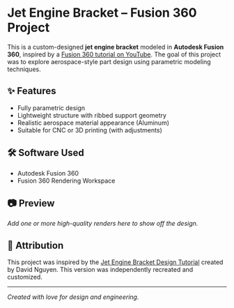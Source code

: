 # Jet Engine Bracket – Fusion 360 Project

This is a custom-designed **jet engine bracket** modeled in **Autodesk Fusion 360**, inspired by a [Fusion 360 tutorial on YouTube](https://www.youtube.com/watch?v=hkYlDP-BizE). The goal of this project was to explore aerospace-style part design using parametric modeling techniques.

## ✨ Features
- Fully parametric design
- Lightweight structure with ribbed support geometry
- Realistic aerospace material appearance (Aluminum)
- Suitable for CNC or 3D printing (with adjustments)

## 🛠 Software Used
- Autodesk Fusion 360
- Fusion 360 Rendering Workspace


## 📷 Preview
*Add one or more high-quality renders here to show off the design.*

## 📜 Attribution
This project was inspired by the [Jet Engine Bracket Design Tutorial](https://www.youtube.com/watch?v=hkYlDP-BizE) created by David Nguyen. This version was independently recreated and customized.


---

*Created with love for design and engineering.*
